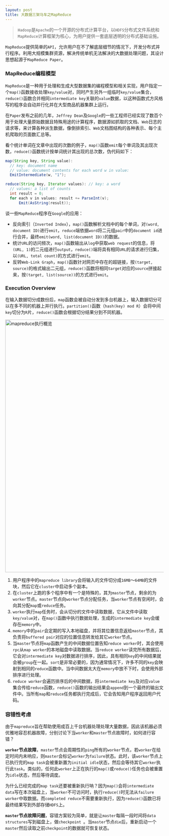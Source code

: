 ```yaml
---
layout: post
title: 大数据三架马车之MapReduce
---
```

> `Hadoop`是`Apache`的一个开源的分布式计算平台，以`HDFS`分布式文件系统和`MapReduce`计算框架为核心，为用户提供一套底层透明的分布式基础设施。

`MapReduce`提供简单的`API`，允许用户在不了解底层细节的情况下，开发分布式并行程序。利用大规模集群资源，解决传统单机无法解决的大数据处理问题，其设计思想起源于`MapReduce Paper`。

### MapReduce编程模型
`MapReduce`是一种用于处理和生成大型数据集的编程模型和相关实现，用户指定一个`map()`函数接收处理`key/value`对，同时产生另外一组临时`key/value`集合，`reduce()`函数合并相同`intermediate key`关联的`value`数据，以这种函数式方风格写的程序会自动并行化并在大型商品机器集群上运行。

在`Paper`发布之前的几年，`Jeffrey Dean`及`Google`的一些工程师已经实现了数百个用于处理大量原始数据且特殊用途的计算程序，数据源如抓取的文档、`Web`日志的请求等，来计算各种派生数据，像倒排索引、`Web`文档图结构的各种表示、每个主机爬取的页面数汇总等。

看个统计单词在文章中出现的次数的例子，`map()`函数`emit`每个单词及其出现次数，`reduce()`函数统计按单词统计其出现的总次数，伪代码如下：
```java
map(String key, String value):
  // key: document name
  // value: document contents for each word w in value:
  EmitIntermediate(w, "1");

reduce(String key, Iterator values): // key: a word
  // values: a list of counts
  int result = 0;
  for each v in values: result += ParseInt(v);
      Emit(AsString(result));
```
<!-- more -->
谈一些`MapReduce`程序在`Google`的应用：
* 反向索引（`Inverted Index`），`map()`函数解析文档中的每个单词，对`(word, document ID)`进行`emit`，`reduce`端依据`word`将二元组`pair`中的`document id`进行合并，最终`emit(word, list(document ID))`的数据。
* 统计`URL`的访问频次，`map()`函数输出从`log`中获取`web request`的信息，将`(URL, 1)`的二元组进行`output`，`reduce()`端将具有相同`URL`的请求进行归集，以`(URL, total count)`的方式进行`emit`。
* 反转`Web-Link Graph`，`map()`函数针对网页中存在的超链接，按`(target, source)`的格式输出二元组，`reduce()`函数将相同`target`对应的`source`拼接起来，按`(target, list(source))`的方式进行`emit`。

### Execution Overview
在输入数据切分成数份后，`map`函数会被自动分发到多台机器上，输入数据切分可以在多不同的机器上并行执行。`partition()`函数（`hash(key) mod R`）会将中间`key`切分为`R`片，`reduce()`函数会根据切分结果分到不同机器。

<img src="../../../../resource/2021/mapreduce/mapreduce_execution_overview.png" width="800" alt="mapreduce执行概览"/>

1. 用户程序中的`mapreduce library`会将输入的文件切分成`16MB`～`64MB`的文件块，然后它在`cluster`中启动多个副本。
2. 在`cluster`上跑的多个程序中有一个是特殊的，其为`master`节点，剩余的为`worker`节点。`master`节点向`worker`节点分配任务，当`worker`节点有空闲时，会向其分配`map`或`reduce`任务。
3. `worker`执行`map`任务时，会从切分的文件中读取数据，它从文件中读取`key/value`对，在`map()`函数中执行数据处理，生成的`intermediate key`会缓存在`memory`中。
4. `memory`中的`pair`会定期的写入本地磁盘，并将其位置信息返给`master`节点，其负责将`buffered pair`对应的位置信息转发给其它`worker`节点。
5. 当`master`节点将`map`函数产生的中间数据位置告知`reduce worker`时，其会使用`rpc`从`map worker`的本地磁盘中读取数据。当`reduce worker`读完所有数据后，它会对`intermediate key`对数据进行排序，因此，具有相同`key`的中间结果就会被`group`在一起。`sort`是非常必要的，因为通常情况下，许多不同的`key`会映射到相同的`reduce`函数中。当中间数据太大在`memory`中放不下时，会使用外部排序进行处理。
6. `reduce worker`会遍历排序后的中间数据，将`intermediate key`及对应`value`集合传给`reduce`函数，`reduce()`函数的输出结果会`append`到一个最终的输出文件中。当所有`map`和`reduce`任务都执行完成后，它会告知用户程序返回用户代码。

### 容错性考虑
由于`mapreduce`旨在帮助使用成百上千台机器处理处理大量数据，因此该机器必须优雅地容忍机器故障，分别讨论下当`worker`和`master`节点故障时，如何进行容错？

**`worker`节点故障**，`master`节点会周期性的`ping`所有的`worker`节点，若`worker`在给定时间内未响应，则`master`会标记`worker`为`failure`状态。此时，该`worker`节点上已执行完的`map task`会被重新置为`initial idle`状态，然后会等待其它`worker`执行此`task`。类似的，任何此`worker`上正在执行的`map()`或`reduce()`任务也会被重置为`idle`状态，然后等待调度。

为什么已经完成的`map task`还要被重新执行呐？因为`map()`会将`intermediate data`写在本次磁盘上，当`worker`不可访问时，执行`reduce()`时无法从`failure worker`中取数据。而`completed reduce`不需要重新执行，因为`reduce()`函数已将最终结果写到外部存储`HDFS`上。

**`master`节点故障问题**，容错方案较为简单，就是让`master`每隔一段时间将`data structures`写到磁盘上，做`checkpoint `。当`master`节点`die`后，重新启动一个`master`然后读取之前`checkpoint`的数据就可恢复状态。
